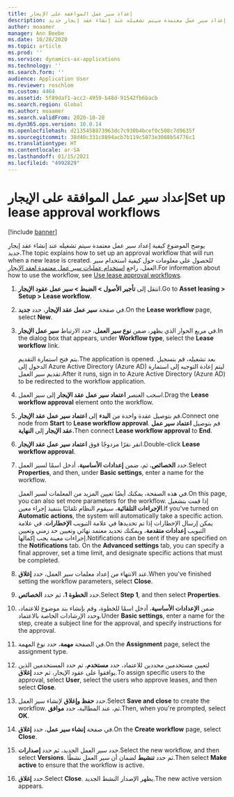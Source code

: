 ```yaml
---
title: إعداد سير عمل الموافقة على الإيجار
description: يوضح الموضوع كيفية إعداد سير عمل معتمدة سيتم تشغيله عند إنشاء عقد إيجار جديد.
author: moaamer
manager: Ann Beebe
ms.date: 10/28/2020
ms.topic: article
ms.prod: ''
ms.service: dynamics-ax-applications
ms.technology: ''
ms.search.form: ''
audience: Application User
ms.reviewer: roschlom
ms.custom: 4464
ms.assetid: 5f89daf1-acc2-4959-b48d-91542fb6bacb
ms.search.region: Global
ms.author: moaamer
ms.search.validFrom: 2020-10-28
ms.dyn365.ops.version: 10.0.14
ms.openlocfilehash: d2135458873963dc7c930b4bcef0c508c7d9635f
ms.sourcegitcommit: 38d40c331c8894acb7b119c5073e3088b54776c1
ms.translationtype: HT
ms.contentlocale: ar-SA
ms.lasthandoff: 01/15/2021
ms.locfileid: "4992829"
---
```

# <a name="set-up-lease-approval-workflows"></a><span data-ttu-id="feefa-103">إعداد سير عمل الموافقة على الإيجار</span><span class="sxs-lookup"><span data-stu-id="feefa-103">Set up lease approval workflows</span></span>

[!include [banner](../includes/banner.md)]

<span data-ttu-id="feefa-104">يوضح الموضوع كيفية إعداد سير عمل معتمدة سيتم تشغيله عند إنشاء عقد إيجار جديد.</span><span class="sxs-lookup"><span data-stu-id="feefa-104">The topic explains how to set up an approval workflow that will run when a new lease is created.</span></span> <span data-ttu-id="feefa-105">للحصول على معلومات حول كيفية استخدام سير العمل، راجع [استخدام عمليات سير عمل معتمدة لعقد الإيجار](use-create-lease-wrkflw.md).</span><span class="sxs-lookup"><span data-stu-id="feefa-105">For information about how to use the workflow, see [Use lease approval workflows](use-create-lease-wrkflw.md).</span></span> 

1. <span data-ttu-id="feefa-106">انتقل إلى **تأجير الأصول \> الضبط \> سير عمل عقود الإيجار**.</span><span class="sxs-lookup"><span data-stu-id="feefa-106">Go to **Asset leasing \> Setup \> Lease workflow**.</span></span>
2. <span data-ttu-id="feefa-107">في صفحة **سير عمل عقد الإيجار‬**، حدد **جديد**.</span><span class="sxs-lookup"><span data-stu-id="feefa-107">On the **Lease workflow** page, select **New**.</span></span>
3. <span data-ttu-id="feefa-108">في مربع الحوار الذي يظهر، ضمن **نوع سير العمل**، حدد الارتباط **سير عمل الإيجار**.</span><span class="sxs-lookup"><span data-stu-id="feefa-108">In the dialog box that appears, under **Workflow type**, select the **Lease workflow** link.</span></span>

    <span data-ttu-id="feefa-109">يتم فتح استمارة التقديم.</span><span class="sxs-lookup"><span data-stu-id="feefa-109">The application is opened.</span></span> <span data-ttu-id="feefa-110">بعد تشغيله، قم بتسجيل الدخول إلى Azure Active Directory (Azure AD) ليتم إعادة التوجيه إلى استمارة تقديم سير العمل.</span><span class="sxs-lookup"><span data-stu-id="feefa-110">After it runs, sign in to Azure Active Directory (Azure AD) to be redirected to the workflow application.</span></span>

4. <span data-ttu-id="feefa-111">اسحب العنصر **اعتماد سير عمل عقد الإيجار** إلى سير العمل.</span><span class="sxs-lookup"><span data-stu-id="feefa-111">Drag the **Lease workflow approval** element onto the workflow.</span></span>
5. <span data-ttu-id="feefa-112">قم بتوصيل عقدة واحدة من **البدء** إلى **اعتماد سير عمل عقد الإيجار**.</span><span class="sxs-lookup"><span data-stu-id="feefa-112">Connect one node from **Start** to **Lease workflow approval**.</span></span> <span data-ttu-id="feefa-113">قم بتوصيل **اعتماد سير عمل عقد الإيجار** إلى **النهاية**.</span><span class="sxs-lookup"><span data-stu-id="feefa-113">Then connect **Lease workflow approval** to **End**.</span></span>
6. <span data-ttu-id="feefa-114">انقر نقرًا مزدوجًا فوق **اعتماد سير عمل عقد الإيجار**.</span><span class="sxs-lookup"><span data-stu-id="feefa-114">Double-click **Lease workflow approval**.</span></span>
7. <span data-ttu-id="feefa-115">حدد **الخصائص**، ثم، ضمن **إعدادات الأساسية**، أدخل اسمًا لسير العمل.</span><span class="sxs-lookup"><span data-stu-id="feefa-115">Select **Properties**, and then, under **Basic settings**, enter a name for the workflow.</span></span>

    <span data-ttu-id="feefa-116">في هذه الصفحة، يمكنك أيضًا تعيين المزيد من المعلمات لسير العمل.</span><span class="sxs-lookup"><span data-stu-id="feefa-116">On this page, you can also set more parameters for the workflow.</span></span> <span data-ttu-id="feefa-117">إذا قمت بتشغيل **الإجراءات التلقائية**، سيقوم النظام تلقائيًا بتنفيذ إجراء معين.</span><span class="sxs-lookup"><span data-stu-id="feefa-117">If you've turned on **Automatic actions**, the system will automatically take a specific action.</span></span> <span data-ttu-id="feefa-118">يمكن إرسال الإخطارات إذا تم تحديدها في علامة التبويب **الإخطارات**. في علامة التبويب **إعدادات متقدمة**، ويمكنك تحديد معتمد نهائي وتعيين حد زمني وتعيين إجراءات معينة يجب إكمالها.</span><span class="sxs-lookup"><span data-stu-id="feefa-118">Notifications can be sent if they are specified on the **Notifications** tab. On the **Advanced settings** tab, you can specify a final approver, set a time limit, and designate specific actions that must be completed.</span></span>

8. <span data-ttu-id="feefa-119">عند الانتهاء من إعداد معلمات سير العمل، حدد **إغلاق**.</span><span class="sxs-lookup"><span data-stu-id="feefa-119">When you've finished setting the workflow parameters, select **Close**.</span></span>
9. <span data-ttu-id="feefa-120">حدد **الخطوة 1**، ثم حدد **الخصائص**.</span><span class="sxs-lookup"><span data-stu-id="feefa-120">Select **Step 1**, and then select **Properties**.</span></span>
10. <span data-ttu-id="feefa-121">ضمن **الإعدادات الأساسية**، أدخل اسمًا للخطوة، وقم بإنشاء بند موضوع للاعتماد، وحدد الإرشادات الخاصة بالاعتماد.</span><span class="sxs-lookup"><span data-stu-id="feefa-121">Under **Basic settings**, enter a name for the step, create a subject line for the approval, and specify instructions for the approval.</span></span>
11. <span data-ttu-id="feefa-122">في الصفحة **مهمة**، حدد نوع المهمة.</span><span class="sxs-lookup"><span data-stu-id="feefa-122">On the **Assignment** page, select the assignment type.</span></span>
12. <span data-ttu-id="feefa-123">لتعيين مستخدمين محددين للاعتماد، حدد **مستخدم**، ثم حدد المستخدمين الذين يوافقوا على عقود الإيجار، ثم حدد **إغلاق**.</span><span class="sxs-lookup"><span data-stu-id="feefa-123">To assign specific users to the approval, select **User**, select the users who approve leases, and then select **Close**.</span></span>
13. <span data-ttu-id="feefa-124">حدد **حفظ وإغلاق** لإنشاء سير العمل.</span><span class="sxs-lookup"><span data-stu-id="feefa-124">Select **Save and close** to create the workflow.</span></span> <span data-ttu-id="feefa-125">ثم، عند المطالبة، حدد **موافق**.</span><span class="sxs-lookup"><span data-stu-id="feefa-125">Then, when you're prompted, select **OK**.</span></span>
14. <span data-ttu-id="feefa-126">في صفحة **إنشاء سير عمل‬**، حدد **إغلاق**.</span><span class="sxs-lookup"><span data-stu-id="feefa-126">On the **Create workflow** page, select **Close**.</span></span>
14. <span data-ttu-id="feefa-127">حدد سير العمل الجديد، ثم حدد **إصدارات**.</span><span class="sxs-lookup"><span data-stu-id="feefa-127">Select the new workflow, and then select **Versions**.</span></span> <span data-ttu-id="feefa-128">ثم حدد **تنشيط** لضمان أن سير العمل نشطًا.</span><span class="sxs-lookup"><span data-stu-id="feefa-128">Then select **Make active** to ensure that the workflow is active.</span></span>
15. <span data-ttu-id="feefa-129">حدد **إغلاق**.</span><span class="sxs-lookup"><span data-stu-id="feefa-129">Select **Close**.</span></span> <span data-ttu-id="feefa-130">يظهر الإصدار النشط الجديد.</span><span class="sxs-lookup"><span data-stu-id="feefa-130">The new active version appears.</span></span>
